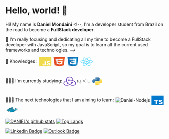 # Hello, world! 👋
Hi! My name is **Daniel Mondaini** <!--, I'm a developer student from Brazil on the road to become a **FullStack developer**. 

🥅 I'm really focusing and dedicating all my time to become a FullStack developer with JavaScript, so my goal is to learn all the current used frameworks and technologies. -->

<div>
  <span>🧠 Knowledges :</span>
    <img align="center" alt="Daniel-Js" height="30" width="40" src="https://raw.githubusercontent.com/devicons/devicon/master/icons/javascript/javascript-plain.svg">
    <img align="center" alt="Daniel-HTML" height="30" width="40" src="https://raw.githubusercontent.com/devicons/devicon/master/icons/html5/html5-original.svg">
    <img align="center" alt="Daniel-CSS" height="30" width="40" src="https://raw.githubusercontent.com/devicons/devicon/master/icons/css3/css3-original.svg">
    <img align="center" alt="Daniel-React" height="30" width="40" src="https://raw.githubusercontent.com/devicons/devicon/master/icons/react/react-original.svg">
<!--     <img align="center" alt="Erickson-C" height="30" width="40" src="https://cdn.jsdelivr.net/gh/devicons/devicon/icons/c/c-original.svg"> -->
<!--     <img align="center" alt="Erickson-Ts" height="30" width="40" src="https://cdn.jsdelivr.net/gh/devicons/devicon/icons/java/java-original.svg"> -->

  
  <span></br>👨🏻‍🎓  I'm currently studying:</span>
   <img align="center" alt="Daniel-Redux" height="30" width="40" src="https://raw.githubusercontent.com/devicons/devicon/master/icons/redux/redux-original.svg">
   <img align="center" alt="Daniel-Redux" height="30" width="40" src="https://github.com/devicons/devicon/blob/master/icons/nextjs/nextjs-original-wordmark.svg">
   <img align="center" alt="Daniel-Python" height="30" width="40" src="https://raw.githubusercontent.com/devicons/devicon/master/icons/python/python-original.svg">
  
  <span> </br>👩🏿‍🏫 The next technologies that I am aiming to learn:</span>
    <img align="center" alt="Daniel-Nodejs" height="30" width="40" src="https://cdn.jsdelivr.net/gh/devicons/devicon/icons/nodejs/nodejs-original.svg">
    <img align="center" alt="Daniel-Ts" height="30" width="40" src="https://raw.githubusercontent.com/devicons/devicon/master/icons/typescript/typescript-plain.svg">
    <img align="center" alt="Daniel-Docker" height="30" width="40" src="https://raw.githubusercontent.com/devicons/devicon/master/icons/docker/docker-original.svg"> 
</div>



[![DANIEL's github stats](https://github-readme-stats.vercel.app/api?username=EricksonSiqueira&show_icons=true&theme=radical&bg_color=30,0d0d0d,191919&title_color=fff&text_color=fff&icon_color=79ff97)](https://github.com/DanMondaini/github-readme-stats)
[![Top Langs](https://github-readme-stats.vercel.app/api/top-langs/?username=DanMondaini&layout=compact&theme=radical&bg_color=30,0d0d0d,191919&title_color=fff&text_color=fff&icon_color=79ff97)](https://github.com/DanMondaini/github-readme-stats)

[![Linkedin Badge](https://img.shields.io/badge/LinkedIn-0077B5?style=for-the-badge&logo=linkedin&logoColor=white&link=https://www.linkedin.com/in/danielmondaini/)](https://www.linkedin.com/danielmondaini/) [![Outlook Badge](	https://img.shields.io/badge/Microsoft_Outlook-0078D4?style=for-the-badge&logo=microsoft-outlook&logoColor=white=danielmondaini@outlook.com)](danielmondaini@outlook.com)
